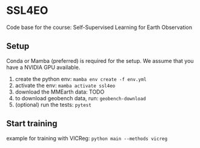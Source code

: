 # SSL4EO

Code base for the course: Self-Supervised Learning for Earth Observation

## Setup

Conda or Mamba (preferred) is required for the setup.
We assume that you have a NVIDIA GPU available.

1. create the python env: `mamba env create -f env.yml`
2. activate the env: `mamba activate ssl4eo`
2. download the MMEarth data: TODO
3. to download geobench data, run: `geobench-download`
4. (optional) run the tests: `pytest`

## Start training

example for training with VICReg:
`python main --methods vicreg`